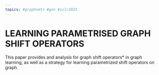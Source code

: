 ```yaml
---
topics: #graphnets #gnn #iclr2021
---
```



#  LEARNING PARAMETRISED GRAPH SHIFT OPERATORS

This paper provides and analysis for graph shift operators* in graph learning, as well as a strategy for learning parametrized shift operators on graph. 
